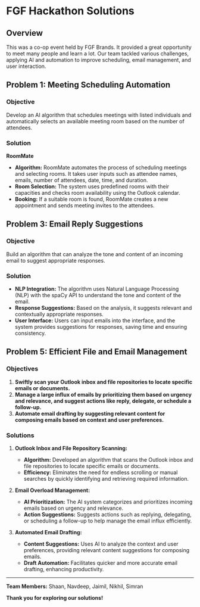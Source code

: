 # FGF Hackathon Solutions

## Overview
This was a co-op event held by FGF Brands. It provided a great opportunity to meet many people and learn a lot. Our team tackled various challenges, applying AI and automation to improve scheduling, email management, and user interaction.

## Problem 1: Meeting Scheduling Automation

### Objective
Develop an AI algorithm that schedules meetings with listed individuals and automatically selects an available meeting room based on the number of attendees.

### Solution
**RoomMate**
- **Algorithm:** RoomMate automates the process of scheduling meetings and selecting rooms. It takes user inputs such as attendee names, emails, number of attendees, date, time, and duration.
- **Room Selection:** The system uses predefined rooms with their capacities and checks room availability using the Outlook calendar.
- **Booking:** If a suitable room is found, RoomMate creates a new appointment and sends meeting invites to the attendees.

## Problem 3: Email Reply Suggestions

### Objective
Build an algorithm that can analyze the tone and content of an incoming email to suggest appropriate responses.

### Solution
- **NLP Integration:** The algorithm uses Natural Language Processing (NLP) with the spaCy API to understand the tone and content of the email.
- **Response Suggestions:** Based on the analysis, it suggests relevant and contextually appropriate responses.
- **User Interface:** Users can input emails into the interface, and the system provides suggestions for responses, saving time and ensuring consistency.

## Problem 5: Efficient File and Email Management

### Objectives
1. **Swiftly scan your Outlook inbox and file repositories to locate specific emails or documents.**
2. **Manage a large influx of emails by prioritizing them based on urgency and relevance, and suggest actions like reply, delegate, or schedule a follow-up.**
3. **Automate email drafting by suggesting relevant content for composing emails based on context and user preferences.**

### Solutions
1. **Outlook Inbox and File Repository Scanning:**
   - **Algorithm:** Developed an algorithm that scans the Outlook inbox and file repositories to locate specific emails or documents.
   - **Efficiency:** Eliminates the need for endless scrolling or manual searches by quickly identifying and retrieving required information.

2. **Email Overload Management:**
   - **AI Prioritization:** The AI system categorizes and prioritizes incoming emails based on urgency and relevance.
   - **Action Suggestions:** Suggests actions such as replying, delegating, or scheduling a follow-up to help manage the email influx efficiently.

3. **Automated Email Drafting:**
   - **Content Suggestions:** Uses AI to analyze the context and user preferences, providing relevant content suggestions for composing emails.
   - **Draft Automation:** Facilitates quicker and more accurate email drafting, enhancing productivity.

---

**Team Members:** Shaan, Navdeep, Jaimil, Nikhil, Simran

**Thank you for exploring our solutions!**
